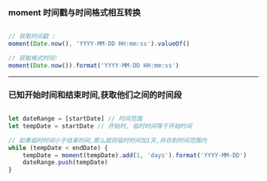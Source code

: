 ### moment 时间戳与时间格式相互转换

```js

// 获取时间戳 :
moment(Date.now(), 'YYYY-MM-DD HH:mm:ss').valueOf()

// 获取格式时间:
moment(Date.now()).format('YYYY-MM-DD HH:mm:ss')

```

---

### 已知开始时间和结束时间,获取他们之间的时间段

```js

let dateRange = [startDate] // 时间范围
let tempDate = startDate // 开始时, 临时时间等于开始时间

// 如果临时时间小于结束时间,那么就将临时时间加1天,并存到时间范围内
while (tempDate < endDate) {
    tempDate = moment(tempDate).add(1, 'days').format('YYYY-MM-DD')
    dateRange.push(tempDate)
}

```
